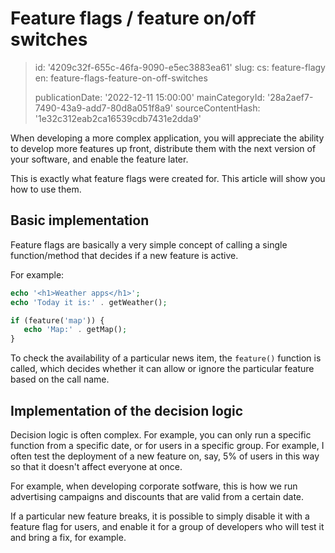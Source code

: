 Feature flags / feature on/off switches
=======================================

> id: '4209c32f-655c-46fa-9090-e5ec3883ea61'
> slug:
> 	cs: feature-flagy
> 	en: feature-flags-feature-on-off-switches
> 
> publicationDate: '2022-12-11 15:00:00'
> mainCategoryId: '28a2aef7-7490-43a9-add7-80d8a051f8a9'
> sourceContentHash: '1e32c312eab2ca16539cdb7431e2dda9'

When developing a more complex application, you will appreciate the ability to develop more features up front, distribute them with the next version of your software, and enable the feature later.

This is exactly what feature flags were created for. This article will show you how to use them.

Basic implementation
---------------------

Feature flags are basically a very simple concept of calling a single function/method that decides if a new feature is active.

For example:

```php
echo '<h1>Weather apps</h1>';
echo 'Today it is:' . getWeather();

if (feature('map')) {
   echo 'Map:' . getMap();
}
```

To check the availability of a particular news item, the `feature()` function is called, which decides whether it can allow or ignore the particular feature based on the call name.

Implementation of the decision logic
-------------------------------

Decision logic is often complex. For example, you can only run a specific function from a specific date, or for users in a specific group. For example, I often test the deployment of a new feature on, say, 5% of users in this way so that it doesn't affect everyone at once.

For example, when developing corporate sotfware, this is how we run advertising campaigns and discounts that are valid from a certain date.

If a particular new feature breaks, it is possible to simply disable it with a feature flag for users, and enable it for a group of developers who will test it and bring a fix, for example.
